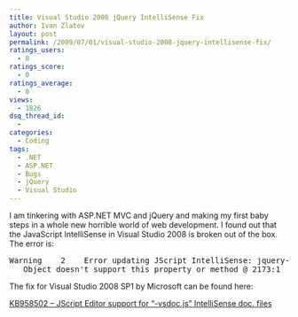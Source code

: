 ```yaml
---
title: Visual Studio 2008 jQuery IntelliSense Fix
author: Ivan Zlatev
layout: post
permalink: /2009/07/01/visual-studio-2008-jquery-intellisense-fix/
ratings_users:
  - 0
ratings_score:
  - 0
ratings_average:
  - 0
views:
  - 1826
dsq_thread_id:
  - 
categories:
  - Coding
tags:
  - .NET
  - ASP.NET
  - Bugs
  - jQuery
  - Visual Studio
---
```

I am tinkering with ASP.NET MVC and jQuery and making my first baby steps in a whole new horrible world of web development. I found out that the JavaScript IntelliSense in Visual Studio 2008 is broken out of the box. The error is:

<pre>Warning    2    Error updating JScript IntelliSense: jquery-1.3.2.js:
   Object doesn't support this property or method @ 2173:1</pre>

The fix for Visual Studio 2008 SP1 by Microsoft can be found here:

[KB958502 &#8211; JScript Editor support for “-vsdoc.js” IntelliSense doc. files][1]

 [1]: http://code.msdn.microsoft.com/KB958502